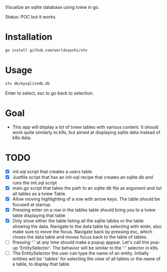 Visualize an sqlite database using tview in go.

Status: POC but it works.

# Installation

```bash
go install github.com/worldsayshi/stv
```

# Usage

```bash
stv db/mysqlitedb.db
```
Enter to select, esc to go back to selection.

# Goal

- This app will display a lot of tview tables with various content. It should work quite similarly to k9s, but aimed at displaying sqlite data instead of k8s data.

# TODO

- [x] init.sql script that creates a users table
- [x] Justfile script that has an init-sql recipe that creates an sqlite db and runs the init.sql script
- [x] main.go script that takes the path to an sqlite db file as argument and list all tables as a tview Table.
- [x] Allow moving highlighting of a row with arrow keys. The table should be focused at startup.
- [x] Pressing enter on a row in the tables table should bring you to a tview table displaying that table
- [x] Only show either the table listing all the sqlite tables or the table showing the data. Navigate to the data table by selecting with enter, also make sure to move the focus. Navigate back by pressing esc, which closes the data table and moves focus back to the table of tables.
- [ ] Pressing ':' at any time should make a popup appear. Let's call this pop-up 'EntitySelector'. The behavior will be similar to the ':' selector in k9s.
- [ ] The EntitySelector the user can type the name of an entity. Initially entities will be '.tables' for selecting the view of all tables or the name of a table, to display that table.